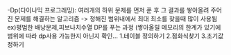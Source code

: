 -Dp(다이나믹 프로그래밍):  여러개의 하위 문제를 먼저 푼 후 그 결과를 쌓아올려 주어진 문제를 해결하는 알고리즘 -> 정해진 범위내에서 최대 최소를 찾을때 많이 사용됨
  ex)평범한 배낭문제,피보나치수열
  DP를 푸는 과정 (쌓아올릴 메모리의 한계가 있기에 범위에 따라 dp사용 가능한지 아닌지 확인... 
  1.테이블 정의하기 
  2.점화식찾기
  3.초기값 정하기 
